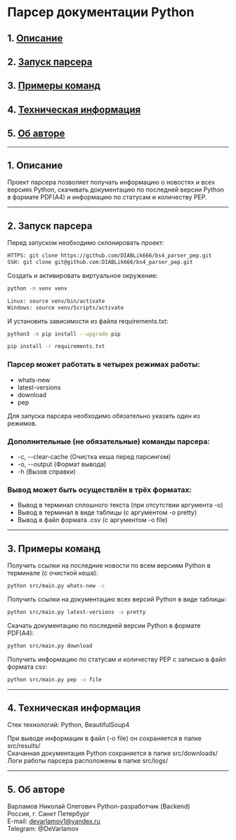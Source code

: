 # Парсер документации Python

## 1. [Описание](#1)
## 2. [Запуск парсера](#2)
## 3. [Примеры команд](#3)
## 4. [Техническая информация](#4)
## 5. [Об авторе](#5)

---
## 1. Описание <a id=1></a>

Проект парсера позволяет получать информацию о новостях и
всех версиях Python, скачивать документацию по последней версии Python
в формате PDF(A4) и информацию по статусам и количеству PEP.

---
## 2. Запуск парсера <a id=2></a>

Перед запуском необходимо склонировать проект:
```bash
HTTPS: git clone https://github.com/DIABLik666/bs4_parser_pep.git
SSH: git clone git@github.com:DIABLik666/bs4_parser_pep.git
```

Cоздать и активировать виртуальное окружение:
```bash
python -m venv venv
```
```bash
Linux: source venv/bin/activate
Windows: source venv/Scripts/activate
```

И установить зависимости из файла requirements.txt:
```bash
python3 -m pip install --upgrade pip
```
```bash
pip install -r requirements.txt
```

### Парсер может работать в четырех режимах работы:
- whats-new
- latest-versions
- download
- pep

Для запуска парсера необходимо обязательно указать один из режимов.

### Дополнительные (не обязательные) команды парсера:
- -c, --clear-cache (Очистка кеша перед парсингом)
- -o, --output (Формат вывода)
- -h (Вызов справки)

### Вывод может быть осуществлён в трёх форматах:
- Вывод в терминал сплошного текста (при отсутствии аргумента -o)
- Вывод в терминал в виде таблицы (с аргументом -o pretty)
- Вывод в файл формата .csv (с аргументом -o file)

---
## 3. Примеры команд <a id=3></a>

Получить ссылки на последние новости по всем версиям Python в терминале (с очисткой кеша):
```bash
python src/main.py whats-new -с
```

Получить ссылки на документацию всех версий Python в виде таблицы:
```bash
python src/main.py latest-versions -o pretty
```

Cкачать документацию по последней версии Python в формате PDF(A4):
```bash
python src/main.py download
```

Получить информацию по статусам и количеству PEP с записью в файл формата csv:
```bash
python src/main.py pep -o file
```

---
## 4. Техническая информация <a id=4></a>

Стек технологий: Python, BeautifulSoup4

При выводе информации в файл (-o file) он сохраняется в папке src/results/  
Скачанная документация Python сохраняется в папке src/downloads/  
Логи работы парсера расположены в папке src/logs/

---
## 5. Об авторе <a id=5></a>

Варламов Николай Олегович 
Python-разработчик (Backend)  
Россия, г. Санкт Петербург  
E-mail: devarlamov1@yandex.ru  
Telegram: @DeVarlamov
